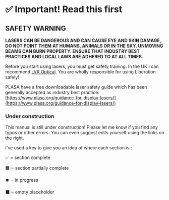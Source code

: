 # ✅ Important! Read this first

## SAFETY WARNING

**LASERS CAN BE DANGEROUS AND CAN CAUSE EYE AND SKIN DAMAGE, DO NOT POINT THEM AT HUMANS, ANIMALS OR IN THE SKY. UNMOVING BEAMS CAN BURN PROPERTY. ENSURE THAT   INDUSTRY BEST PRACTICES AND LOCAL LAWS ARE ADHERED TO AT ALL TIMES.**&#x20;

Before you start using lasers, you must get safety training. In the UK I can recommend [LVR Optical](https://www.lvroptical.com/laser-safety-training.html). You are wholly responsible for using Liberation safely!

PLASA have a free downloadable laser safety guide which has been generally accepted as industry best practice: [https://www.plasa.org/guidance-for-display-lasers/](https://www.plasa.org/guidance-for-display-lasers/)



### Under construction

This manual is still under construction! Please let me know if you find any typos or other errors. You can even suggest edits yourself using the links on the right.&#x20;

I've used a key to give you an idea of where each section is :&#x20;

✅  = section complete

🟧  = section partially complete

⏹️  = in progress

⬛️  = empty placeholder

##
